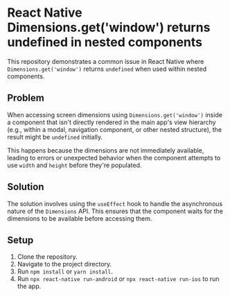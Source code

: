 # React Native Dimensions.get('window') returns undefined in nested components

This repository demonstrates a common issue in React Native where `Dimensions.get('window')` returns `undefined` when used within nested components.

## Problem

When accessing screen dimensions using `Dimensions.get('window')` inside a component that isn't directly rendered in the main app's view hierarchy (e.g., within a modal, navigation component, or other nested structure), the result might be `undefined` initially.

This happens because the dimensions are not immediately available, leading to errors or unexpected behavior when the component attempts to use `width` and `height` before they're populated.

## Solution

The solution involves using the `useEffect` hook to handle the asynchronous nature of the `Dimensions` API.  This ensures that the component waits for the dimensions to be available before accessing them.

## Setup

1. Clone the repository.
2. Navigate to the project directory.
3. Run `npm install` or `yarn install`.
4. Run `npx react-native run-android` or `npx react-native run-ios` to run the app.